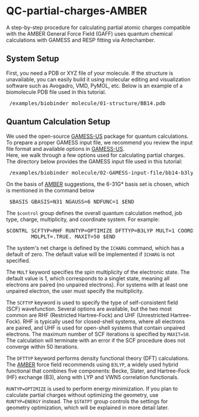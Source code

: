 # QC-partial-charges-AMBER
A step-by-step procedure for calculating partial atomic charges compatible with the AMBER General Force Field (GAFF) uses quantum chemical calculations with GAMESS and RESP fitting via Antechamber.

## System Setup
First, you need a PDB or XYZ file of your molecule. If the structure is unavailable, you can easily build it using molecular editing and visualization software such as Avogadro, VMD, PyMOL, etc. 
Below is an example of a biomolecule PDB file used in this tutorial.
<pre> /examples/biobinder_molecule/01-structure/BB14.pdb </pre>

## Quantum Calculation Setup
We used the open-source [GAMESS-US](https://www.msg.chem.iastate.edu/GAMESS) package for quantum calculations. 
To prepare a proper GAMESS input file, we recommend you review the input file format and available options in [GAMESS-US](https://www.msg.chem.iastate.edu/GAMESS).  
Here, we walk through a few options used for calculating partial charges. The directory below provides the GAMESS input file used in this tutorial:
<pre> /examples/biobinder_molecule/02-GAMESS-input-file/bb14-b3lyp.inp  </pre>

On the basis of [AMBER](https://ambermd.org/tutorials/basic/tutorial19/index.php) suggestions, the 6-31G* basis set is chosen, which is mentioned in the command below
<pre> $BASIS GBASIS=N31 NGAUSS=6 NDFUNC=1 $END  </pre>

The `$control` group defines the overall quantum calculation method, job type, charge, multiplicity, and coordinate system. For example:
<pre>$CONTRL SCFTYP=RHF RUNTYP=OPTIMIZE DFTTYP=B3LYP MULT=1 COORD=UNIQUE
        MOLPLT=.TRUE. MAXIT=50 $END </pre>

The system's net charge is defined by the `ICHARG` command, which has a default of zero. The default value will be implemented if `ICHARG` is not specified. 

The `MULT` keyword specifies the spin multiplicity of the electronic state. The default value is 1, which corresponds to a singlet state, meaning all electrons are paired (no unpaired electrons).
For systems with at least one unpaired electron, the user must specify the multiplicity. 

The `SCFTYP` keyword is used to specify the type of self-consistent field (SCF) wavefunction. Several options are available, but the two most common are RHF (Restricted Hartree-Fock) and UHF (Unrestricted Hartree-Fock). RHF is typically used for closed-shell systems, where all electrons are paired, and UHF is used for open-shell systems that contain unpaired electrons. The maximum number of SCF iterations is specified by `MAXIT=50`. The calculation will terminate with an error if the SCF procedure does not converge within 50 iterations.

The `DFTTYP` keyword performs density functional theory (DFT) calculations. The [AMBER](https://ambermd.org/tutorials/basic/tutorial19/index.php) force field recommends using `B3LYP`, a widely used hybrid functional that combines five components: Becke, Slater, and Hartree-Fock (HF) exchange (B3), along with LYP and VWN5 correlation functionals.

`RUNTYP=OPTIMIZE` is used to perform energy minimization. If you plan to calculate partial charges without optimizing the geometry, use `RUNTYP=ENERGY` instead. The `$STATPT` group controls the settings for geometry optimization, which will be explained in more detail later.

